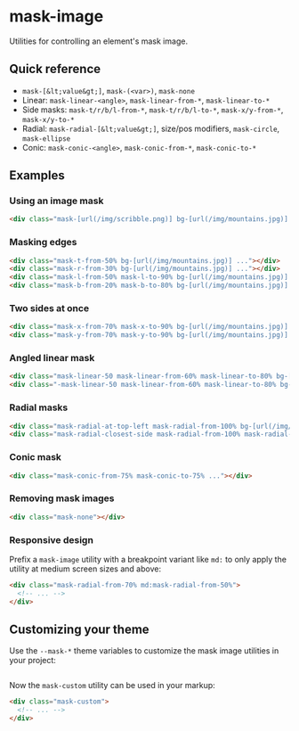 # mask-image

Utilities for controlling an element's mask image.

## Quick reference

- `mask-[&lt;value&gt;]`, `mask-(<var>)`, `mask-none`
- Linear: `mask-linear-<angle>`, `mask-linear-from-*`, `mask-linear-to-*`
- Side masks: `mask-t/r/b/l-from-*`, `mask-t/r/b/l-to-*`, `mask-x/y-from-*`, `mask-x/y-to-*`
- Radial: `mask-radial-[&lt;value&gt;]`, size/pos modifiers, `mask-circle`, `mask-ellipse`
- Conic: `mask-conic-<angle>`, `mask-conic-from-*`, `mask-conic-to-*`


## Examples

### Using an image mask

```html
<div class="mask-[url(/img/scribble.png)] bg-[url(/img/mountains.jpg)] ..."></div>
```

### Masking edges

```html
<div class="mask-t-from-50% bg-[url(/img/mountains.jpg)] ..."></div>
<div class="mask-r-from-30% bg-[url(/img/mountains.jpg)] ..."></div>
<div class="mask-l-from-50% mask-l-to-90% bg-[url(/img/mountains.jpg)] ..."></div>
<div class="mask-b-from-20% mask-b-to-80% bg-[url(/img/mountains.jpg)] ..."></div>
```

### Two sides at once

```html
<div class="mask-x-from-70% mask-x-to-90% bg-[url(/img/mountains.jpg)] ..."></div>
<div class="mask-y-from-70% mask-y-to-90% bg-[url(/img/mountains.jpg)] ..."></div>
```

### Angled linear mask

```html
<div class="mask-linear-50 mask-linear-from-60% mask-linear-to-80% bg-[url(/img/mountains.jpg)] ..."></div>
<div class="-mask-linear-50 mask-linear-from-60% mask-linear-to-80% bg-[url(/img/mountains.jpg)] ..."></div>
```

### Radial masks

```html
<div class="mask-radial-at-top-left mask-radial-from-100% bg-[url(/img/mountains.jpg)] ..."></div>
<div class="mask-radial-closest-side mask-radial-from-100% mask-radial-at-[30%_30%] bg-[url(/img/mountains.jpg)] ..."></div>
```

### Conic mask

```html
<div class="mask-conic-from-75% mask-conic-to-75% ..."></div>
```

### Removing mask images

```html
<div class="mask-none"></div>
```

### Responsive design

Prefix a `mask-image` utility with a breakpoint variant like `md:` to only apply the utility at medium screen sizes and above:

```html
<div class="mask-radial-from-70% md:mask-radial-from-50%">
  <!-- ... -->
</div>
```


## Customizing your theme

Use the `--mask-*` theme variables to customize the mask image utilities in your project:

```css
```

Now the `mask-custom` utility can be used in your markup:

```html
<div class="mask-custom">
  <!-- ... -->
</div>
```


